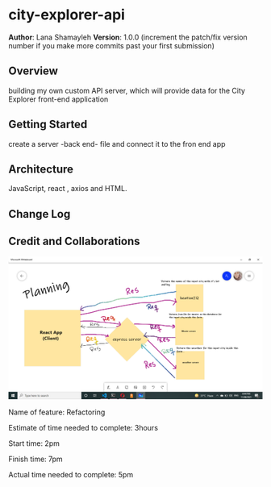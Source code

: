 # city-explorer-api

**Author**: Lana Shamayleh
**Version**: 1.0.0 (increment the patch/fix version number if you make more commits past your first submission)

## Overview

building my own custom API server, which will provide data for the City Explorer front-end application

## Getting Started

create a server -back end- file and connect it to the fron end app

## Architecture
<!-- Provide a detailed description of the application design. What technologies (languages, libraries, etc) you're using, and any other relevant design information. -->
JavaScript, react , axios and HTML.

## Change Log

<!-- Use this area to document the iterative changes made to your application as each feature is successfully implemented. Use time stamps. Here's an example:

01-01-2001 4:59pm - Application now has a fully-functional express server, with a GET route for the location resource. -->

## Credit and Collaborations
<!-- Give credit (and a link) to other people or resources that helped you build this application. -->

![Alt Text](pic1.png)

Name of feature: Refactoring

Estimate of time needed to complete: 3hours

Start time: 2pm

Finish time: 7pm

Actual time needed to complete: 5pm
